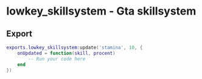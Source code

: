 # lowkey_skillsystem - Gta skillsystem

## Export 

```lua
exports.lowkey_skillsystem:update('stamina', 10, {
    onUpdated = function(skill, procent)
        -- Run your code here 
    end
})

```
